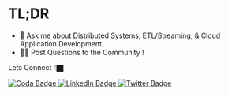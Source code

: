 # TL;DR

- 💬 Ask me about Distributed Systems, ETL/Streaming, & Cloud Application Development.
- 👋🏿 Post Questions to the Community !
 
Lets Connect 👇🏿

  <a href="https://coda.io/@harley-jean">
    <img src="https://img.shields.io/badge/-Blog-red?style=for-the-badge&logo=coda&logoColor=white" alt="Coda Badge"/>
  </a>
 <a href="https://www.linkedin.com/in/harley-jean-66010aab/">
    <img src="https://img.shields.io/badge/LinkedIn-blue?style=for-the-badge&logo=linkedin&logoColor=white" alt="LinkedIn Badge"/>
  <a href="https://twitter.com/jharleydev">
    <img src="https://img.shields.io/badge/Twitter-blue?style=for-the-badge&logo=twitter&logoColor=white" alt="Twitter Badge"/>

  
</div>
  
  
  
  
  
  

